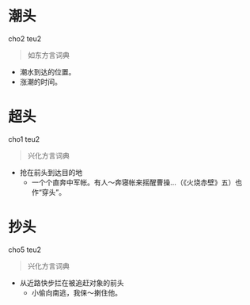 # 潮头
cho2 teu2
> 如东方言词典
- 潮水到达的位置。
- 涨潮的时间。

# 超头
cho1 teu2
> 兴化方言词典
- 抢在前头到达目的地
  - 一个个直奔中军帐。有人～奔寝帐来摇醒曹操…（《火烧赤壁》五）也作“穿头”。

# 抄头
cho5 teu2
> 兴化方言词典
- 从近路快步拦在被追赶对象的前头
  - 小偷向南逃，我俫～揦住他。
